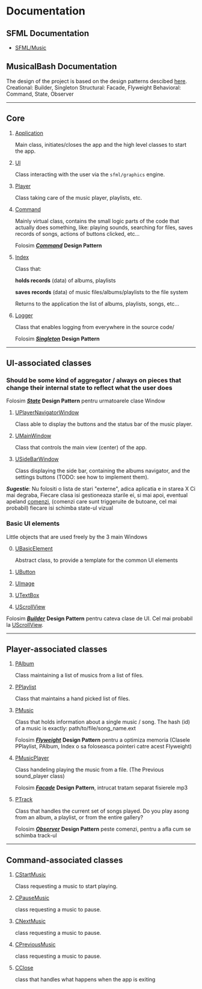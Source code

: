 # Documentation

## SFML Documentation

* [SFML/Music](https://www.sfml-dev.org/documentation/2.5.1/classsf_1_1Music.php) 

## MusicalBash Documentation

The design of the project is based on the design patterns descibed [here](https://refactoring.guru/design-patterns).
Creational: Builder, Singleton
Structural: Facade, Flyweight
Behavioral: Command, State, Observer

----------------

## Core

1. [Application](docs/application.md)
    
    Main class, initiates/closes the app and the high level classes to start the app.

1. [UI](docs/ui.md)

    Class interacting with the user via the `sfml/graphics` engine.

1. [Player](docs/player.md)

    Class taking care of the music player, playlists, etc.

1. [Command](docs/command.md)

    Mainly virtual class, contains the small logic parts of the code that actually does something, like: playing sounds, searching for files, saves records of songs, actions of buttons clicked, etc...

    Folosim __*[Command](https://refactoring.guru/design-patterns/command)*__ __Design Pattern__

1. [Index](docs/index.md)

    Class that:
        
    __holds records__ (data) of albums, playlists 
    
    __saves records__ (data) of music files/albums/playlists to the file system

    Returns to the application the list of albums, playlists, songs, etc...

1. [Logger](docs/logger.md)

    Class that enables logging from everywhere in the source code/
    
    Folosim __*[Singleton](https://refactoring.guru/design-patterns/singleton)*__ __Design Pattern__

-------------

## UI-associated classes

### Should be some kind of aggregator / always on pieces that change their internal state to reflect what the user does

Folosim __*[State](https://refactoring.guru/design-patterns/state)*__ __Design Pattern__ pentru urmatoarele clase Window

1. [UPlayerNavigatorWindow](docs/u_player_navigator.md)

    Class able to display the buttons and the status bar of the music player.

2. [UMainWindow](docs/u_album_navigator.md)

    Class that controls the main view (center) of the app.

3. [USideBarWindow](docs/u_side_bar.md)

    Class displaying the side bar, containing the albums navigator, and the settings buttons (TODO: see how to implement them).

*__Sugestie__*: Nu folositi o lista de stari "externe", adica aplicatia e in starea X
Ci mai degraba, Fiecare clasa isi gestioneaza starile ei, si mai apoi, eventual apeland [comenzi](#Command-associated-classes), (comenzi care sunt triggeruite de butoane, cel mai probabil) fiecare isi schimba state-ul vizual

### Basic UI elements

Little objects that are used freely by the 3 main Windows

0. [UBasicElement](docs/)

    Abstract class, to provide a template for the common UI elements

1. [UButton](docs/u_button.md)

2. [UImage](docs/u_image.md)

3. [UTextBox](docs/u_text_box.md)

4. [UScrollView](docs/u_scroll_view.md)

Folosim __*[Builder](https://refactoring.guru/design-patterns/builder)*__ __Design Pattern__ pentru cateva clase de UI. Cel mai probabil la [UScrollView](docs/u_scroll_view.md).

------------------

## Player-associated classes

1. [PAlbum](docs/p_album.md)

    Class maintaining a list of musics from a list of files.

2. [PPlaylist](docs/p_playlist.md)

    Class that maintains a hand picked list of files.

3. [PMusic](docs/p_music.md)

    Class that holds information about a single music / song.
    The hash (id) of a music is exactly: path/to/file/song_name.ext

    Folosim __*[Flyweight](https://refactoring.guru/design-patterns/flyweight)*__ __Design Pattern__ pentru a optimiza memoria (Clasele PPlaylist, PAlbum, Index o sa foloseasca pointeri catre acest Flyweight)

3. [PMusicPlayer](docs/p_music_player.md)

    Class handeling playing the music from a file.
    (The Previous sound_player class)

    Folosim __*[Facade](https://refactoring.guru/design-patterns/facade)*__ __Design Pattern__, intrucat tratam separat fisierele mp3

1. [PTrack](docs/p_track.md)

    Class that handles the current set of songs played. Do you play asong from an album, a playlist, or from the entire gallery?

    Folosim __*[Observer](https://refactoring.guru/design-patterns/observer)*__ __Design Pattern__ peste comenzi, pentru a afla cum se schimba track-ul

------------

## Command-associated classes

1. [CStartMusic](docs/c_start_music.md)

    Class requesting a music to start playing.

1. [CPauseMusic](docs/c_pause_music.md)

    class requesting a music to pause.

1. [CNextMusic](docs/c_next_music.md)

    class requesting a music to pause.

1. [CPreviousMusic](docs/c_previous_music.md)

    class requesting a music to pause.

1. [CClose](docs/c_exit.md)

    class that handles what happens when the app is exiting
